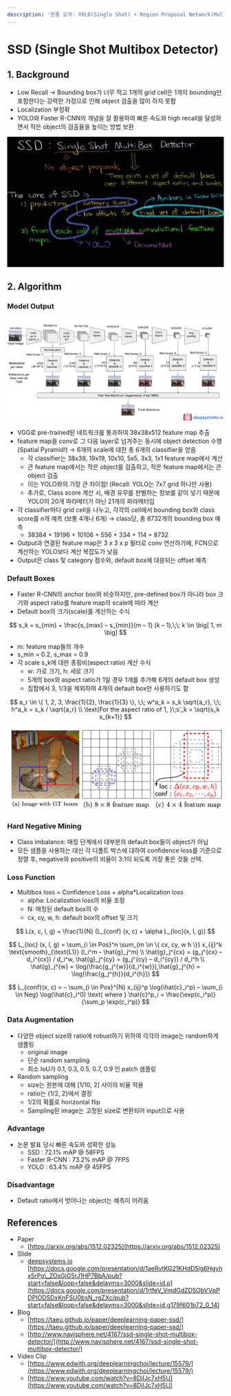 ```yaml
---
description: '한줄 요약: YOLO(Single Shot) + Region Proposal Network(Multibox)'
---
```


# SSD \(Single Shot Multibox Detector\)

## 1. Background

* Low Recall → Bounding box가 너무 적고 1개의 grid cell은 1개의 bounding만 포함한다는 강력한 가정으로 인해 object 검출을 많이 하지 못함
* Localization 부정확
* YOLO와 Faster R-CNN의 개념을 잘 활용하여 빠른 속도와 high recall을 달성하면서 작은 object의 검출율을 높이는 방법 보완

![](../.gitbook/assets/_2019-12-20__5.22.49.png)

## 2. Algorithm

### Model Output

![](../.gitbook/assets/_2020-02-25__3.22.13.png)

* VGG로 pre-trained된 네트워크를 통과하여 38x38x512 feature map 추출
* feature map을 conv로 그 다음 layer로 넘겨주는 동시에 object detection 수행 \(Spatial Pyramid!\) → 6개의 scale에 대한 총 6개의 classifier을 얻음
  * 각 classifier는 38x38, 19x19, 10x10, 5x5, 3x3, 1x1 feature map에서 계산
  * 큰 feature map에서는 작은 object를 검출하고, 작은 feature map에서는 큰 object 검출
  * 이는 YOLO와의 가장 큰 차이점! \(Recall: YOLO는 7x7 grid 하나만 사용\)
  * 추가로, Class score 계산 시, 배경 유무를 판별하는 정보를 같이 넣기 때문에 YOLO의 20개 파라메터가 아닌 21개의 파라메터임
* 각 classifier마다 grid cell을 나누고, 각각의 cell에서 bounding box와 class score를 n개 예측 \(보통 4개나 6개\) → class당, 총 8732개의 bounding box 예측
  * 38384 + 19196 + 10106 + 556 + 334  + 114 = 8732
* Output과 연결된 feature map은 3 x 3 x p 필터로 conv 연산하기에, FCN으로 계산하는 YOLO보다 계산 복잡도가 낮음
* Output은 class 및 category 점수와, default box에 대응되는 offset 예측

### Default Boxes

* Faster R-CNN의 anchor box와 비슷하지만, pre-defined box가 아니라 box 크기와 aspect ratio를 feature map의 scale에 따라 계산
* Default box의 크기\(scale\)를 계산하는 수식

$$
s_k = s_{min} + \frac{s_{max} – s_{min}}{m – 1} (k – 1),\;\; k \in \big[ 1, m \big]
$$

* m: feature map들의 개수
* s\_min = 0.2, s\_max = 0.9
* 각 scale s\_k에 대한 종횡비\(aspect ratio\) 계산 수식
  * w: 가로 크기, h: 세로 크기
  * 5개의 box와 aspect ratio가 1일 경우 1개를 추가해 6개의 default box 생성
  * 집합에서 3, 1/3을 제외하여 4개의 default box만 사용하기도 함

$$
a_r \in \{ 1, 2, 3, \frac{1}{2}, \frac{1}{3} \}, \;\; w^a_k = s_k \sqrt{a_r}, \;\; h^a_k = s_k / \sqrt{a_r} \\ \text{For the aspect ratio of 1, }\;s’_k = \sqrt{s_k s_{k+1}}
$$

![](../.gitbook/assets/_2020-02-25__3.33.30.png)

### Hard Negative Mining

* Class imbalance: 매칭 단계에서 대부분의 default box들이 object가 아님
* 모든 샘플을 사용하는 대신 각 디폴트 박스에 대하여 confidence loss를 기준으로 정렬 후, negative와 positive의 비율이 3:1이 되도록 가장 좋은 것들 선택.

### Loss Function

* Multibox loss = Confidence Loss + alpha\*Localization loss
  * alpha: Localization loss의 비율 조정
  * N: 매칭된 default box의 수
  * cx, cy, w, h: default box의 offset 및 크기

$$
L(x, c, l, g) = \frac{1}{N} (L_{conf} (x, c) + \alpha L_{loc}(x, l, g))
$$

$$
L_{loc} (x, l, g) = \sum_{i \in Pos}^n \sum_{m \in \{ cx, cy, w h \}} x_{ij}^k \text{smooth}_{\text{L1}} (l_i^m – \hat{g}_j^m) \\ \hat{g}_j^{cx} = (g_j^{cx} – d_i^{cx}) / d_i^w, \hat{g}_j^{cy} = (g_j^{cy} – d_i^{cy}) / d_i^h \\ \hat{g}_j^{w} = \log(\frac{g_j^{w}}{d_i^{w}}),\hat{g}_j^{h} = \log(\frac{g_j^{h}}{d_i^{h}})
$$

$$
L_{conf}(x, c) = – \sum_{i \in Pos}^{N} x_{ij}^p \log(\hat{c}_i^p) – \sum_{i \in Neg} \log(\hat{c}_i^0) \text{ where } \hat{c}^p_i = \frac{\exp(c_i^p)}{\sum_p \exp(c_i^p)}
$$

### Data Augmentation

* 다양한 object size와 ratio에 robust하기 위하여 각각의 image는 random하게 샘플링
  * original image
  * 단순 random sampling
  * 최소 IoU가 0.1, 0.3, 0.5, 0.7, 0.9 인 patch 샘플링
* Random sampling
  * size는 원본에 대해 \[1/10, 2\] 사이의 비율 적용
  * ratio는 {1/2, 2}에서 결정
  * 1/2의 확률로 horizontal flip
  * Sampling된 image는 고정된 size로 변환되어 input으로 사용

### Advantage

* 논문 발표 당시 빠른 속도와 성확한 성능
  * SSD : 72.1% mAP @ 58FPS
  * Faster R-CNN : 73.2% mAP @ 7FPS
  * YOLO : 63.4% mAP @ 45FPS

### Disadvantage

* Default ratio에서 벗어나는 object는 예측이 어려움

## References

* Paper
  * [https://arxiv.org/abs/1512.02325](https://arxiv.org/abs/1512.02325)
* Slide
  * [deepsystems.io](http://deepsystems.io) [https://docs.google.com/presentation/d/1aeRvtKG21KHdD5lg6Hgyhx5rPq\_ZOsGjG5rJ1HP7BbA/pub?start=false&loop=false&delayms=3000&slide=id.p](https://docs.google.com/presentation/d/1rtfeV_VmdGdZD5ObVVpPDPIODSDxKnFSU0bsN_rgZXc/pub?start=false&loop=false&delayms=3000&slide=id.g179f601b72_0_14)
* Blog
  * [https://taeu.github.io/paper/deeplearning-paper-ssd/](https://taeu.github.io/paper/deeplearning-paper-ssd/)
  * [http://www.navisphere.net/4167/ssd-single-shot-multibox-detector/](http://www.navisphere.net/4167/ssd-single-shot-multibox-detector/)
* Video Clip
  * [https://www.edwith.org/deeplearningchoi/lecture/15579/](https://www.edwith.org/deeplearningchoi/lecture/15579/)
  * [https://www.youtube.com/watch?v=8DjIJc7xH5U](https://www.youtube.com/watch?v=8DjIJc7xH5U)

